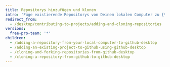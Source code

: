 ```yaml
---
title: Repositorys hinzufügen und klonen
intro: 'Füge existierende Repositorys von Deinem lokalen Computer zu {% data variables.product.prodname_desktop %} hinzu oder klone Repositorys von {% data variables.product.product_name %}.'
redirect_from:
  - /desktop/contributing-to-projects/adding-and-cloning-repositories
versions:
  free-pro-team: '*'
children:
  - /adding-a-repository-from-your-local-computer-to-github-desktop
  - /adding-an-existing-project-to-github-using-github-desktop
  - /cloning-and-forking-repositories-from-github-desktop
  - /cloning-a-repository-from-github-to-github-desktop
---
```


